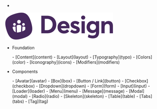 - <a href="/" class="docsify-logo">
![](media/biings-ds-logo.svg ':no-zoom')
</a>

- <span class="subtitle is-size-7 has-text-grey has-text-weight-medium is-uppercase">Foundation</span>
<div class="menu is-small"><ul class="menu-list">
- [Content](content)
- [Layout](layout)
- [Typography](typo)
- [Colors](color)
- [Iconography](icons)
<!-- - [Rules](rules) -->
- [Modifiers](modifiers)
</ul></div>
  
- <span class="subtitle is-size-7 has-text-grey has-text-weight-medium is-uppercase">Components</span>
<div class="menu is-small"><ul class="menu-list">
- [Avatar](avatar)
- [Box](box)
- [Button / Link](button)
- [Checkbox](checkbox)
- [Dropdown](dropdown)
- [Form](form)
- [Input](input)
- [Loader](loader)
- [Menu](menu)
- [Message](message)
- [Modal](modal)
- [Radio](radio)
- [Skeleton](skeleton)
- [Table](table)
- [Tabs](tabs)
- [Tag](tag)
</ul></div>